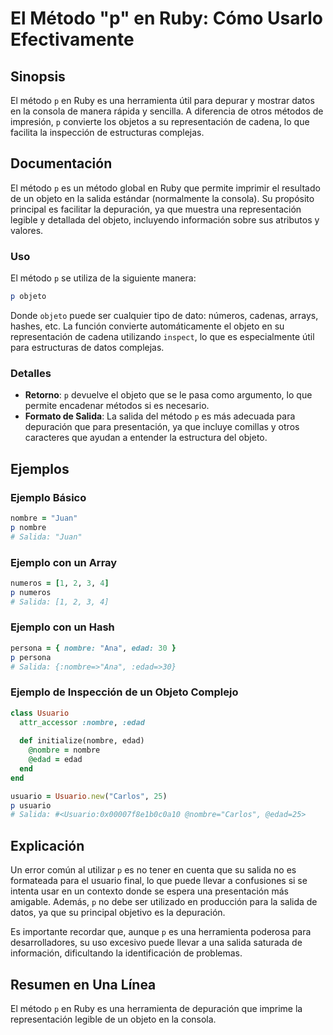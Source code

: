 <!--
Meta Description: # El Método "p" en Ruby: Cómo Usarlo Efectivamente ## Sinopsis El método `p` en Ruby es una herramienta útil para depurar y mostrar datos en la consol...
Meta Keywords: que, salida, ruby, objeto, nombre
-->

# El Método "p" en Ruby: Cómo Usarlo Efectivamente

## Sinopsis
El método `p` en Ruby es una herramienta útil para depurar y mostrar datos en la consola de manera rápida y sencilla. A diferencia de otros métodos de impresión, `p` convierte los objetos a su representación de cadena, lo que facilita la inspección de estructuras complejas.

## Documentación
El método `p` es un método global en Ruby que permite imprimir el resultado de un objeto en la salida estándar (normalmente la consola). Su propósito principal es facilitar la depuración, ya que muestra una representación legible y detallada del objeto, incluyendo información sobre sus atributos y valores.

### Uso
El método `p` se utiliza de la siguiente manera:
```ruby
p objeto
```
Donde `objeto` puede ser cualquier tipo de dato: números, cadenas, arrays, hashes, etc. La función convierte automáticamente el objeto en su representación de cadena utilizando `inspect`, lo que es especialmente útil para estructuras de datos complejas.

### Detalles
- **Retorno**: `p` devuelve el objeto que se le pasa como argumento, lo que permite encadenar métodos si es necesario.
- **Formato de Salida**: La salida del método `p` es más adecuada para depuración que para presentación, ya que incluye comillas y otros caracteres que ayudan a entender la estructura del objeto.

## Ejemplos
### Ejemplo Básico
```ruby
nombre = "Juan"
p nombre
# Salida: "Juan"
```

### Ejemplo con un Array
```ruby
numeros = [1, 2, 3, 4]
p numeros
# Salida: [1, 2, 3, 4]
```

### Ejemplo con un Hash
```ruby
persona = { nombre: "Ana", edad: 30 }
p persona
# Salida: {:nombre=>"Ana", :edad=>30}
```

### Ejemplo de Inspección de un Objeto Complejo
```ruby
class Usuario
  attr_accessor :nombre, :edad
  
  def initialize(nombre, edad)
    @nombre = nombre
    @edad = edad
  end
end

usuario = Usuario.new("Carlos", 25)
p usuario
# Salida: #<Usuario:0x00007f8e1b0c0a10 @nombre="Carlos", @edad=25>
```

## Explicación
Un error común al utilizar `p` es no tener en cuenta que su salida no es formateada para el usuario final, lo que puede llevar a confusiones si se intenta usar en un contexto donde se espera una presentación más amigable. Además, `p` no debe ser utilizado en producción para la salida de datos, ya que su principal objetivo es la depuración.

Es importante recordar que, aunque `p` es una herramienta poderosa para desarrolladores, su uso excesivo puede llevar a una salida saturada de información, dificultando la identificación de problemas.

## Resumen en Una Línea
El método `p` en Ruby es una herramienta de depuración que imprime la representación legible de un objeto en la consola.